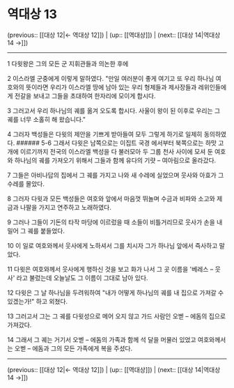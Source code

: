 # 역대상 13

(previous:: [[대상 12|← 역대상 12]]) | (up:: [[역대상]]) | (next:: [[대상 14|역대상 14 →]])

***




1 
다윗왕은 그의 모든 군 지휘관들과 의논한 후에 



2 
이스라엘 군중에게 이렇게 말하였다. "만일 여러분이 좋게 여기고 또 우리 하나님 여호와의 뜻이라면 우리가 이스라엘 땅에 남아 있는 우리 형제들과 제사장들과 레위인들에게 전갈을 보내고 그들을 초대하여 한자리에 모이게 합시다. 



3 
그러고서 우리 하나님의 궤를 옮겨 오도록 합시다. 사울이 왕이 된 이후로 우리는 그 궤를 너무 소홀히 해 왔습니다." 



4 
그러자 백성들은 다윗의 제안을 기쁘게 받아들여 모두 그렇게 하기로 일제히 동의하였다. ###### 5-6 그래서 다윗은 남쪽으로는 이집트 국경 에서부터 북쪽으로는 하맛 고개에 이르기까지 전국의 이스라엘 백성을 다 불러모아 두 그룹 천사 사이에 모셔 둔 여호와 하나님의 궤를 가져오기 위해서 그들과 함께 유다의 기럇 – 여아림으로 올라갔다. 



7 
그들은 아비나답의 집에서 그 궤를 가지고 나와 새 수레에 실었으며 웃사와 아효가 그 수레를 몰았다. 



8 
그러자 다윗과 모든 백성들은 여호와 앞에서 마음껏 뛰놀며 수금과 비파와 소고와 제금과 나팔을 가지고 연주하고 노래하였다. 



9 
그러나 그들이 기돈의 타작 마당에 이르렀을 때 소들이 비틀거리므로 웃사가 손을 내밀어 그 궤를 붙들었다. 



10 
이 일로 여호와께서 웃사에게 노하셔서 그를 치시자 그가 하나님 앞에서 즉사하고 말았다. 



11 
다윗은 여호와께서 웃사에게 행하신 것을 보고 화가 나서 그 곳 이름을 '베레스 – 웃사' 라고 불렀는데 오늘날도 그 이름이 그대로 남아 있다. 



12 
다윗은 그 날 하나님을 두려워하여 "내가 어떻게 하나님의 궤를 내 집으로 가져갈 수 있겠는가!" 하고 외쳤다. 



13 
그러고서 그는 그 궤를 다윗성으로 메어 오지 않고 가드 사람인 오벧 – 에돔의 집으로 가져갔다. 



14 
그래서 그 궤는 거기서 오벧 – 에돔의 가족과 함께 석 달을 머물러 있었고 여호와께서는 오벧 – 에돔과 그의 모든 가족에게 복을 주셨다.

***

(previous:: [[대상 12|← 역대상 12]]) | (up:: [[역대상]]) | (next:: [[대상 14|역대상 14 →]])
